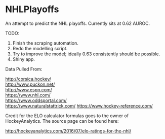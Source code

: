 # NHLPlayoffs
An attempt to predict the NHL playoffs. Currently sits at 0.62 AUROC.

TODO:

1. Finish the scraping automation.
2. Redo the modelling script. 
3. Try to improve the model; ideally 0.63 consistently should be possible.
4. Shiny app.

Data Pulled From:

http://corsica.hockey/ <br>
http://www.puckon.net/ <br>
http://www.espn.com/ <br>
https://www.nhl.com/ <br>
https://www.oddsportal.com/ <br>
https://www.naturalstattrick.com/
https://www.hockey-reference.com/

Credit for the ELO calculator formulas goes to the owner of HockeyAnalytics. The source page can be found here:

http://hockeyanalytics.com/2016/07/elo-ratings-for-the-nhl/
